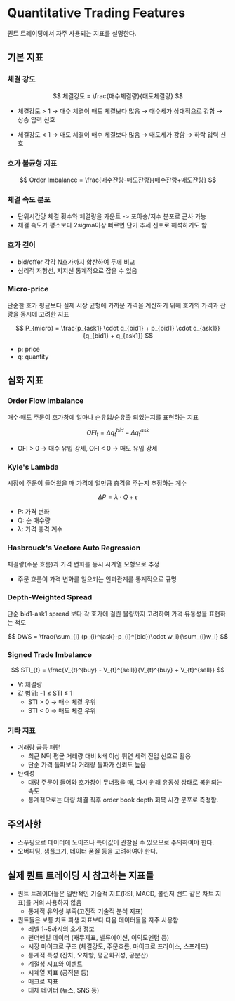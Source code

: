 # Quantitative Trading Features

퀀트 트레이딩에서 자주 사용되는 지표를 설명한다.

## 기본 지표

### 체결 강도

$$
체결강도 = \frac{매수체결량}{매도체결량}
$$

- 체결강도 > 1
  → 매수 체결이 매도 체결보다 많음 → 매수세가 상대적으로 강함 → 상승 압력 신호

- 체결강도 < 1
  → 매도 체결이 매수 체결보다 많음 → 매도세가 강함 → 하락 압력 신호

### 호가 불균형 지표

$$
Order Imbalance = \frac{매수잔량-매도잔량}{매수잔량+매도잔량}
$$

### 체결 속도 분포

- 단위시간당 체결 횟수와 체결량을 카운트 -> 포아송/지수 분포로 근사 가능
- 체결 속도가 평소보다 2sigma이상 빠르면 단기 추세 신호로 해석하기도 함

### 호가 깊이

- bid/offer 각각 N호가까지 합산하여 두께 비교
- 심리적 저항선, 지지선 통계적으로 잡을 수 있음

### Micro-price

단순한 호가 평균보다 실제 시장 균형에 가까운 가격을 계산하기 위해 호가의 가격과 잔량을 동시에 고려한 지표

$$
P_{micro} = \frac{p_{ask1} \cdot q_{bid1} + p_{bid1} \cdot q_{ask1}}{q_{bid1} + q_{ask1}}
$$

- p: price
- q: quantity

## 심화 지표

### Order Flow Imbalance

매수·매도 주문이 호가창에 얼마나 순유입/순유출 되었는지를 표현하는 지표

$$
OFI_{t} = \Delta q_{t}^{bid} - \Delta q_{t}^{ask}
$$

- OFI > 0 → 매수 유입 강세, OFI < 0 → 매도 유입 강세

###  Kyle's Lambda

시장에 주문이 들어왔을 때 가격에 얼만큼 충격을 주는지 추정하는 계수

$$
\Delta P = \lambda \cdot Q + \epsilon
$$

- P: 가격 변화
- Q: 순 매수량
- λ: 가격 충격 계수

### Hasbrouck's Vectore Auto Regression

체결량(주문 흐름)과 가격 변화를 동시 시계열 모형으로 추정

- 주문 흐름이 가격 변화를 일으키는 인과관계를 통계적으로 규명

### Depth-Weighted Spread

단순 bid1-ask1 spread 보다 각 호가에 걸린 물량까지 고려하여 가격 유동성을 표현하는 척도

$$
DWS = \frac{\sum_{i} (p_{i}^{ask}-p_{i}^{bid})\cdot w_i}{\sum_{i}w_i}
$$

### Signed Trade Imbalance

$$
STI_{t} = \frac{V_{t}^{buy} - V_{t}^{sell}}{V_{t}^{buy} + V_{t}^{sell}}
$$

- V: 체결량
- 값 범위: -1 ≤ STI ≤ 1
  - STI > 0 → 매수 체결 우위
  - STI < 0 → 매도 체결 우위

### 기타 지표

- 거래량 급등 패턴
  - 최근 N틱 평균 거래량 대비 k배 이상 튀면 세력 진입 신호로 활용
  - 단순 가격 돌파보다 거래량 돌파가 신뢰도 높음
- 탄력성
  - 대량 주문이 들어와 호가창이 무너졌을 때, 다시 원래 유동성 상태로 복원되는 속도
  - 통계적으로는 대량 체결 직후 order book depth 회복 시간 분포로 측정함.

## 주의사항

- 스푸핑으로 데이터에 노이즈나 특이값이 관찰될 수 있으므로 주의하여야 한다.
- 오버피팅, 샘플크기, 데이터 품질 등을 고려하여야 한다.

## 실제 퀀트 트레이딩 시 참고하는 지표들

- 퀀트 트레이더들은 일반적인 기술적 지표(RSI, MACD, 볼린저 밴드 같은 차트 지표)를 거의 사용하지 않음
  - 통계적 유의성 부족(고전적 기술적 분석 지표)
- 퀀트들은 보통 차트 파생 지표보다 다음 데이터들을 자주 사용함
  - 레벨 1~5까지의 호가 정보
  - 펀더멘털 데이터 (재무제표, 밸류에이션, 이익모멘텀 등)
  - 시장 마이크로 구조 (체결강도, 주문흐름, 마이크로 프라이스, 스프레드)
  - 통계적 특성 (잔차, 오차항, 평균회귀성, 공분산)
  - 계절성 지표와 이벤트
  - 시계열 지표 (공적분 등)
  - 매크로 지표
  - 대체 데이터 (뉴스, SNS 등)